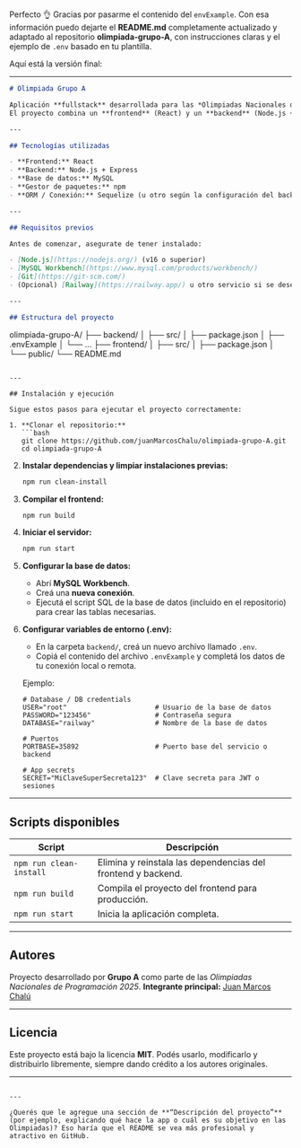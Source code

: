 Perfecto 👌 Gracias por pasarme el contenido del `envExample`.
Con esa información puedo dejarte el **README.md** completamente actualizado y adaptado al repositorio **olimpiada-grupo-A**, con instrucciones claras y el ejemplo de `.env` basado en tu plantilla.

Aquí está la versión final:

---

```markdown
# Olimpiada Grupo A

Aplicación **fullstack** desarrollada para las *Olimpiadas Nacionales de Programación 2025*.  
El proyecto combina un **frontend** (React) y un **backend** (Node.js + Express) conectados a una **base de datos MySQL**, brindando una solución web moderna, escalable y fácilmente desplegable.

---

## Tecnologías utilizadas

- **Frontend:** React  
- **Backend:** Node.js + Express  
- **Base de datos:** MySQL  
- **Gestor de paquetes:** npm  
- **ORM / Conexión:** Sequelize (u otro según la configuración del backend)

---

## Requisitos previos

Antes de comenzar, asegurate de tener instalado:

- [Node.js](https://nodejs.org/) (v16 o superior)
- [MySQL Workbench](https://www.mysql.com/products/workbench/)
- [Git](https://git-scm.com/)
- (Opcional) [Railway](https://railway.app/) u otro servicio si se desea desplegar online

---

## Estructura del proyecto

```

olimpiada-grupo-A/
├── backend/
│   ├── src/
│   ├── package.json
│   ├── .envExample
│   └── ...
├── frontend/
│   ├── src/
│   ├── package.json
│   └── public/
└── README.md

````

---

## Instalación y ejecución

Sigue estos pasos para ejecutar el proyecto correctamente:

1. **Clonar el repositorio:**
   ```bash
   git clone https://github.com/juanMarcosChalu/olimpiada-grupo-A.git
   cd olimpiada-grupo-A
````

2. **Instalar dependencias y limpiar instalaciones previas:**

   ```bash
   npm run clean-install
   ```

3. **Compilar el frontend:**

   ```bash
   npm run build
   ```

4. **Iniciar el servidor:**

   ```bash
   npm run start
   ```

5. **Configurar la base de datos:**

   * Abrí **MySQL Workbench**.
   * Creá una **nueva conexión**.
   * Ejecutá el script SQL de la base de datos (incluido en el repositorio) para crear las tablas necesarias.

6. **Configurar variables de entorno (.env):**

   * En la carpeta `backend/`, creá un nuevo archivo llamado `.env`.
   * Copiá el contenido del archivo `.envExample` y completá los datos de tu conexión local o remota.

   Ejemplo:

   ```env
   # Database / DB credentials
   USER="root"                      # Usuario de la base de datos
   PASSWORD="123456"                # Contraseña segura
   DATABASE="railway"               # Nombre de la base de datos

   # Puertos
   PORTBASE=35892                   # Puerto base del servicio o backend

   # App secrets
   SECRET="MiClaveSuperSecreta123"  # Clave secreta para JWT o sesiones
   ```

---

## Scripts disponibles

| Script                  | Descripción                                                  |
| ----------------------- | ------------------------------------------------------------ |
| `npm run clean-install` | Elimina y reinstala las dependencias del frontend y backend. |
| `npm run build`         | Compila el proyecto del frontend para producción.            |
| `npm run start`         | Inicia la aplicación completa.                               |

---

## Autores

Proyecto desarrollado por **Grupo A** como parte de las *Olimpiadas Nacionales de Programación 2025*.
**Integrante principal:** [Juan Marcos Chalú](https://github.com/juanMarcosChalu)

---

## Licencia

Este proyecto está bajo la licencia **MIT**.
Podés usarlo, modificarlo y distribuirlo libremente, siempre dando crédito a los autores originales.

---

```

---

¿Querés que le agregue una sección de **“Descripción del proyecto”** (por ejemplo, explicando qué hace la app o cuál es su objetivo en las Olimpiadas)? Eso haría que el README se vea más profesional y atractivo en GitHub.
```
